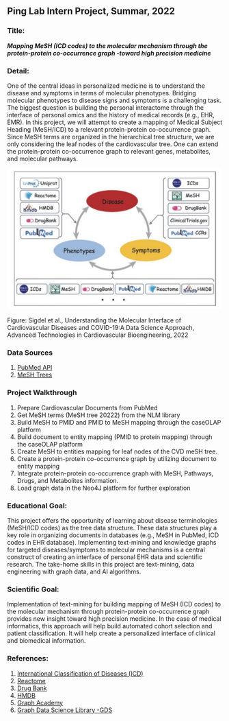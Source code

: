 ## Ping Lab Intern Project, Summar, 2022

### Title: 
***Mapping MeSH (ICD codes) to the molecular mechanism through the protein-protein co-occurrence graph -toward high precision medicine***

### Detail:

One of the central ideas in personalized medicine is to understand the disease and symptoms in terms of molecular phenotypes. Bridging molecular phenotypes to disease signs and symptoms is a challenging task. The biggest question is building the personal interactome through the interface of personal omics and the history of medical records (e.g., EHR, EMR). In this project, we will attempt to create a mapping of Medical Subject Heading (MeSH/ICD) to a relevant protein-protein co-occurrence graph. Since MeSH terms are organized in the hierarchical tree structure, we are only considering the leaf nodes of the cardiovascular tree. One can extend the protein-protein co-occurrence graph to relevant genes, metabolites, and molecular pathways. 

<img src="plots/pmed.png" alt="drawing" width="500"/>

Figure: Sigdel et al., Understanding the Molecular Interface of 
Cardiovascular Diseases and COVID-19:A Data Science Approach, 
Advanced Technologies in Cardiovascular Bioengineering, 2022


### Data Sources

1. [PubMed API](https://www.ncbi.nlm.nih.gov/home/develop/api/)
2. [MeSH Trees](https://www.nlm.nih.gov/mesh/meshhome.html)

### Project Walkthrough

1. Prepare Cardiovascular Documents from PubMed
2. Get MeSH terms (MeSH tree 20222) from the NLM library 
3. Build MeSH to PMID and PMID to MeSH mapping through the caseOLAP platform
4. Build document to entity mapping (PMID to protein mapping) through the caseOLAP platform
5. Create MeSH to entities mapping for leaf nodes of the CVD meSH tree.
6. Create a protein-protein co-occurrence graph by utilizing document to entity mapping
7. Integrate protein-protein co-occurrence graph with MeSH, Pathways, Drugs, and Metabolites information.
8. Load graph data in the Neo4J platform for further exploration

### Educational Goal:
This project offers the opportunity of learning about disease terminologies (MeSH/ICD codes) as the tree data structure. These data structures play a key role in organizing documents in databases (e.g., MeSH in PubMed, ICD codes in EHR database). Implementing text-mining and knowledge graphs for targeted diseases/symptoms to molecular mechanisms is a central construct of creating an interface of personal EHR data and scientific research. The take-home skills in this project are text-mining, data engineering with graph data, and AI algorithms.

### Scientific Goal:
Implementation of text-mining for building mapping of MeSH (ICD codes) to the molecular mechanism through protein-protein co-occurrence graph provides new insight toward high precision medicine. In the case of medical informatics, this approach will help build automated cohort selection and patient classification. It will help create a personalized interface of clinical and biomedical information.

### References: 
1. [International Classification of Diseases (ICD)](https://www.who.int/standards/classifications/classification-of-diseases)
2. [Reactome](https://reactome.org)
3. [Drug Bank](https://www.drugbank.com)
4. [HMDB](https://hmdb.ca)
5. [Graph Academy](https://neo4j.com/graphacademy/)
6. [Graph Data Science Library -GDS](https://neo4j.com/docs/graph-data-science/current/algorithms/)
